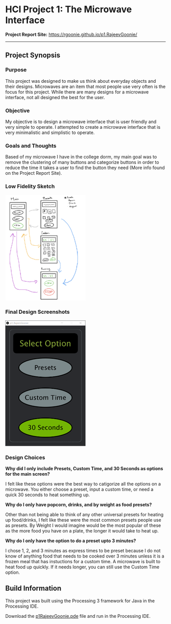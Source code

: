 # HCI Project 1: The Microwave Interface

**Project Report Site:** https://rgoonie.github.io/p1.RajeevGoonie/

---
## Project Synopsis

### Purpose

This project was designed to make us think about everyday objects and their designs. Microwaves are an item that most people use very often is the focus for this project. While there are many designs for a microwave interface, not all designed the best for the user.

### Objective
My objective is to design a microwave interface that is user friendly and very simple to operate. I attempted to create a microwave interface that is very minimalistic and simplistic to operate. 

### Goals and Thoughts
Based of my microwave I have in the college dorm, my main goal was to remove the clustering of many buttons and categorize buttons in order to reduce the time it takes a user to find the button they need (More info found on the Project Report Site).

### Low Fidelity Sketch
<img src="./assets/low_fidelity_sketch.gif" width="50%">

### Final Design Screenshots
<img src="./assets/final-design-screenshots.gif" width="50%">

### Design Choices
**Why did I only include Presets, Custom Time, and 30 Seconds as options for the main screen?**

I felt like these options were the best way to catigorize all the options on a microwave. You either choose a preset, input a custom time, or need a quick 30 seconds to heat something up.

**Why do I only have popcorn, drinks, and by weight as food presets?**

Other than not being able to think of any other universal presets for heating up food/drinks, I felt like these were the most common presets people use as presets. By Weight I would imagine would be the most popular of these as the more food you have on a plate, the longer it would take to heat up.

**Why do I only have the option to do a preset upto 3 minutes?**

I chose 1, 2, and 3 minutes as express times to be preset because I do not know of anything food that needs to be cooked over 3 minutes unless it is a frozen meal that has instuctions for a custom time. A microwave is built to heat food up quickly. If it needs longer, you can still use the Custom Time option.

## Build Information
This project was built using the Processing 3 framework for Java in the Processing IDE.

Download the [p1RajeevGoonie.pde](./p1_RajeevGoonie/p1RajeevGoonie.pde) file and run in the Processing IDE.